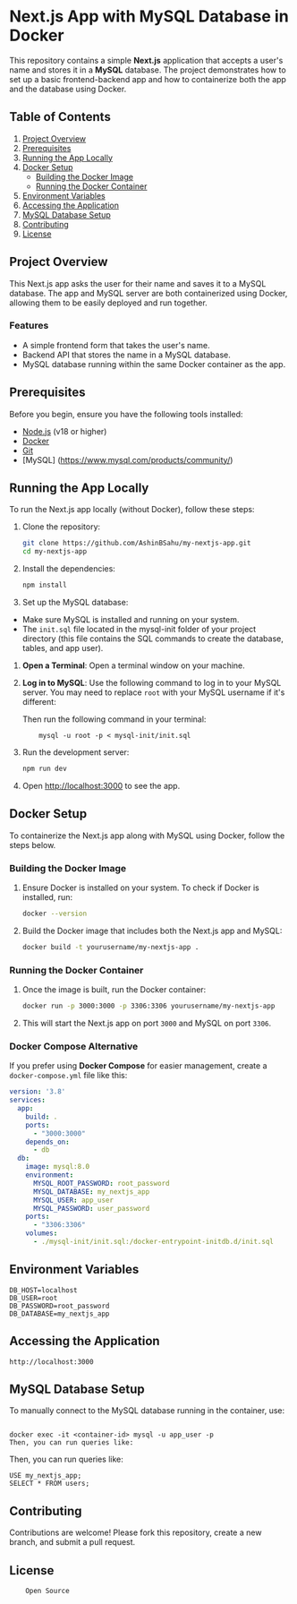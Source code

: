 # Next.js App with MySQL Database in Docker

This repository contains a simple **Next.js** application that accepts a user's name and stores it in a **MySQL** database. The project demonstrates how to set up a basic frontend-backend app and how to containerize both the app and the database using Docker.

## Table of Contents

1. [Project Overview](#project-overview)
2. [Prerequisites](#prerequisites)
3. [Running the App Locally](#running-the-app-locally)
4. [Docker Setup](#docker-setup)
   - [Building the Docker Image](#building-the-docker-image)
   - [Running the Docker Container](#running-the-docker-container)
5. [Environment Variables](#environment-variables)
6. [Accessing the Application](#accessing-the-application)
7. [MySQL Database Setup](#mysql-database-setup)
8. [Contributing](#contributing)
9. [License](#license)

## Project Overview

This Next.js app asks the user for their name and saves it to a MySQL database. The app and MySQL server are both containerized using Docker, allowing them to be easily deployed and run together.

### Features

- A simple frontend form that takes the user's name.
- Backend API that stores the name in a MySQL database.
- MySQL database running within the same Docker container as the app.

## Prerequisites

Before you begin, ensure you have the following tools installed:

- [Node.js](https://nodejs.org/) (v18 or higher)
- [Docker](https://www.docker.com/get-started)
- [Git](https://git-scm.com/)
- [MySQL] (https://www.mysql.com/products/community/)

## Running the App Locally

To run the Next.js app locally (without Docker), follow these steps:

1. Clone the repository:

    ```bash
    git clone https://github.com/AshinBSahu/my-nextjs-app.git
    cd my-nextjs-app
    ```

2. Install the dependencies:

    ```bash
    npm install
    ```

3. Set up the MySQL database:


- Make sure MySQL is installed and running on your system.
- The `init.sql` file located in the mysql-init folder of your project directory (this file contains the SQL commands to create the database, tables, and app user).


1. **Open a Terminal**:
   Open a terminal window on your machine.

2. **Log in to MySQL**:
   Use the following command to log in to your MySQL server. You may need to replace `root` with your MySQL username if it's different:

    Then run the following command in your terminal:
    ```
        mysql -u root -p < mysql-init/init.sql
    ```


4. Run the development server:

    ```bash
    npm run dev
    ```

5. Open [http://localhost:3000](http://localhost:3000) to see the app.

## Docker Setup

To containerize the Next.js app along with MySQL using Docker, follow the steps below.

### Building the Docker Image

1. Ensure Docker is installed on your system. To check if Docker is installed, run:

    ```bash
    docker --version
    ```

2. Build the Docker image that includes both the Next.js app and MySQL:

    ```bash
    docker build -t yourusername/my-nextjs-app .
    ```

### Running the Docker Container

1. Once the image is built, run the Docker container:

    ```bash
    docker run -p 3000:3000 -p 3306:3306 yourusername/my-nextjs-app
    ```

2. This will start the Next.js app on port `3000` and MySQL on port `3306`.

### Docker Compose Alternative

If you prefer using **Docker Compose** for easier management, create a `docker-compose.yml` file like this:

```yaml
version: '3.8'
services:
  app:
    build: .
    ports:
      - "3000:3000"
    depends_on:
      - db
  db:
    image: mysql:8.0
    environment:
      MYSQL_ROOT_PASSWORD: root_password
      MYSQL_DATABASE: my_nextjs_app
      MYSQL_USER: app_user
      MYSQL_PASSWORD: user_password
    ports:
      - "3306:3306"
    volumes:
      - ./mysql-init/init.sql:/docker-entrypoint-initdb.d/init.sql
```
## Environment Variables
```
DB_HOST=localhost
DB_USER=root
DB_PASSWORD=root_password
DB_DATABASE=my_nextjs_app
```
## Accessing the Application
```
http://localhost:3000
```
## MySQL Database Setup

To manually connect to the MySQL database running in the container, use:

```

docker exec -it <container-id> mysql -u app_user -p
Then, you can run queries like:
```
Then, you can run queries like:

```
USE my_nextjs_app;
SELECT * FROM users;
```

## Contributing

Contributions are welcome! Please fork this repository, create a new branch, and submit a pull request.

## License
```
    Open Source
```